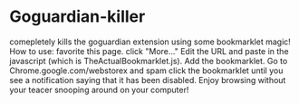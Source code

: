 # Goguardian-killer
comepletely kills the goguardian extension using some bookmarklet magic!
How to use: 
favorite this page. click "More..." Edit the URL and paste in the javascript (which is TheActualBookmarklet.js). Add the bookmarklet.
Go to Chrome.google.com/webstorex and spam click the bookmarklet until you see a notification saying that it has been disabled.
Enjoy browsing without your teacer snooping around on your computer!

